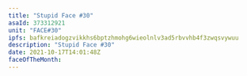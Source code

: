 ```yaml
---
title: "Stupid Face #30"
asaId: 373312921
unit: "FACE#30"
ipfs: bafkreiadogzvikkhs6bptzhmohg6wieolnlv3ad5rbvvhb4f3zwqsvywuu
description: "Stupid Face #30"
date: 2021-10-17T14:01:48Z
faceOfTheMonth:
---
```

